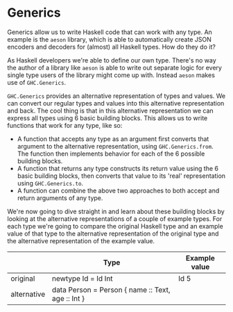 # Generics

Generics allow us to write Haskell code that can work with any type. An example is the `aeson` library, which is able to automatically create JSON encoders and decoders for (almost) all Haskell types. How do they do it?

As Haskell developers we're able to define our own type. There's no way the author of a library like `aeson` is able to write out separate logic for every single type users of the library might come up with. Instead `aeson` makes use of `GHC.Generics`.

`GHC.Generics` provides an alternative representation of types and values. We can convert our regular types and values into this alternative representation and back. The cool thing is that in this alternative representation we can express all types using 6 basic building blocks. This allows us to write functions that work for any type, like so:

- A function that accepts any type as an argument first converts that argument to the alternative representation, using `GHC.Generics.from`. The function then implements behavior for each of the 6 possible building blocks.
- A function that returns any type constructs its return value using the 6 basic building blocks, then converts that value to its 'real' representation using `GHC.Generics.to`.
- A function can combine the above two approaches to both accept and return arguments of any type.

We're now going to dive straight in and learn about these building blocks by looking at the alternative representations of a couple of example types. For each type we're going to compare the original Haskell type and an example value of that type to the alternative representation of the original type and the alternative representation of the example value.

|             | Type                                              | Example value |
| ----------- | ------------------------------------------------- | ------------- |
| original    | newtype Id = Id Int                               | Id 5          |
| alternative | data Person = Person { name :: Text, age :: Int } |               |
